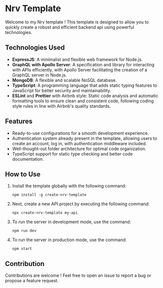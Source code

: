 # Nrv Template

Welcome to my Nrv template ! This template is designed to allow you to quickly create a robust and efficient backend api using powerful technologies.

## Technologies Used

- **ExpressJS**: A minimalist and flexible web framework for Node.js.
- **GraphQL with Apollo Server**: A specification and library for interacting with APIs efficiently, with Apollo Server facilitating the creation of a GraphQL server in Node.js.
- **MongoDB**: A flexible and scalable NoSQL database.
- **TypeScript**: A programming language that adds static typing features to JavaScript for better security and maintainability.
- **ESLint** and **Prettier** with Airbnb style: Static code analysis and automatic formatting tools to ensure clean and consistent code, following coding style rules in line with Airbnb's quality standards.

## Features

- Ready-to-use configurations for a smooth development experience.
- Authentication system already present in the template, allowing users to create an account, log in, with authentication middleware included.
- Well-thought-out folder architecture for optimal code organization.
- TypeScript support for static type checking and better code documentation.

## How to Use

1. Install the template globally with the following command:
   ```
   npm install -g create-nrv-template
   ```

2. Next, create a new API project by executing the following command:
   ```
   npx create-nrv-template my-api
   ```

3. To run the server in development mode, use the command:
   ```
   npm run dev
   ```

4. To run the server in production mode, use the command:
   ```
   npm start
   ```

## Contribution

Contributions are welcome ! Feel free to open an issue to report a bug or propose a feature request.
